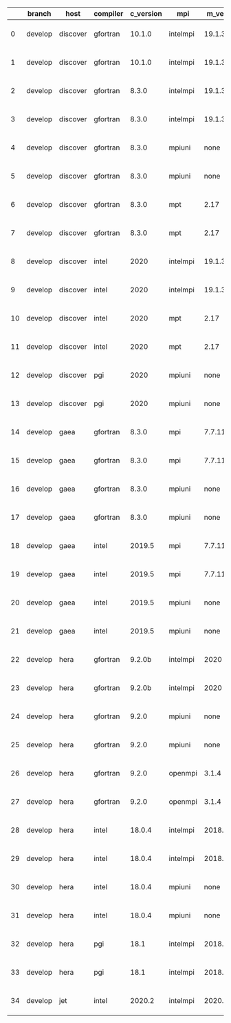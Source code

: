 |    | branch   | host     | compiler   | c_version   | mpi      | m_version   | o_g   | os     | build   | u_pass   | u_fail   | s_pass   | s_fail   | e_pass   | e_fail   |   nuopc_pass |   nuopc_fail | hash                 | modified            |
|----|----------|----------|------------|-------------|----------|-------------|-------|--------|---------|----------|----------|----------|----------|----------|----------|--------------|--------------|----------------------|---------------------|
|  0 | develop  | discover | gfortran   | 10.1.0      | intelmpi | 19.1.3.304  | O     | Linux  | Pass    | 13670    | 15       | 49       | 0        | 80       | 0        |           50 |            0 | v8.3.0b08-5-g64eb133 | 02/26/2022_18:02:57 |
|  1 | develop  | discover | gfortran   | 10.1.0      | intelmpi | 19.1.3.304  | g     | Linux  | Pass    | 13670    | 15       | 49       | 0        | 80       | 0        |           50 |            0 | v8.3.0b08-5-g64eb133 | 02/26/2022_18:02:57 |
|  2 | develop  | discover | gfortran   | 8.3.0       | intelmpi | 19.1.3.304  | O     | Linux  | Pass    | 13670    | 15       | 49       | 0        | 80       | 0        |           50 |            0 | v8.3.0b08-5-g64eb133 | 02/26/2022_18:02:57 |
|  3 | develop  | discover | gfortran   | 8.3.0       | intelmpi | 19.1.3.304  | g     | Linux  | Pass    | 13670    | 15       | 49       | 0        | 80       | 0        |           50 |            0 | v8.3.0b08-5-g64eb133 | 02/26/2022_18:02:57 |
|  4 | develop  | discover | gfortran   | 8.3.0       | mpiuni   | none        | O     | Linux  | Pass    | 12158    | 0        | 8        | 0        | 43       | 0        |            0 |           50 | v8.3.0b08-5-g64eb133 | 02/26/2022_18:02:57 |
|  5 | develop  | discover | gfortran   | 8.3.0       | mpiuni   | none        | g     | Linux  | Pass    | 12158    | 0        | 8        | 0        | 43       | 0        |            0 |           50 | v8.3.0b08-5-g64eb133 | 02/26/2022_18:02:57 |
|  6 | develop  | discover | gfortran   | 8.3.0       | mpt      | 2.17        | O     | Linux  | Pass    | 13685    | 0        | 49       | 0        | 80       | 0        |           46 |            4 | v8.3.0b08-5-g64eb133 | 02/26/2022_18:02:57 |
|  7 | develop  | discover | gfortran   | 8.3.0       | mpt      | 2.17        | g     | Linux  | Pass    | 13685    | 0        | 49       | 0        | 80       | 0        |           46 |            4 | v8.3.0b08-5-g64eb133 | 02/26/2022_18:02:57 |
|  8 | develop  | discover | intel      | 2020        | intelmpi | 19.1.3.304  | O     | Linux  | Pass    | 13685    | 0        | 49       | 0        | 80       | 0        |           50 |            0 | v8.3.0b08-5-g64eb133 | 02/26/2022_18:02:57 |
|  9 | develop  | discover | intel      | 2020        | intelmpi | 19.1.3.304  | g     | Linux  | Pass    | 13685    | 0        | 49       | 0        | 80       | 0        |           50 |            0 | v8.3.0b08-5-g64eb133 | 02/26/2022_18:02:57 |
| 10 | develop  | discover | intel      | 2020        | mpt      | 2.17        | O     | Linux  | Pass    | 13685    | 0        | 49       | 0        | 80       | 0        |           50 |            0 | v8.3.0b08-5-g64eb133 | 02/26/2022_18:02:57 |
| 11 | develop  | discover | intel      | 2020        | mpt      | 2.17        | g     | Linux  | Pass    | 13685    | 0        | 49       | 0        | 80       | 0        |           50 |            0 | v8.3.0b08-5-g64eb133 | 02/26/2022_18:02:57 |
| 12 | develop  | discover | pgi        | 2020        | mpiuni   | none        | O     | Linux  | Pass    | 11536    | 622      | 6        | 2        | 40       | 3        |            0 |           50 | v8.3.0b08-5-g64eb133 | 02/26/2022_18:02:57 |
| 13 | develop  | discover | pgi        | 2020        | mpiuni   | none        | g     | Linux  | Pass    | 11536    | 622      | 4        | 4        | 40       | 3        |            0 |           50 | v8.3.0b08-5-g64eb133 | 02/26/2022_18:02:57 |
| 14 | develop  | gaea     | gfortran   | 8.3.0       | mpi      | 7.7.11      | O     | Unicos | Pass    | 13684    | 1        | 49       | 0        | 80       | 0        |           47 |            3 | v8.3.0b08-5-g64eb133 | 02/26/2022_18:03:24 |
| 15 | develop  | gaea     | gfortran   | 8.3.0       | mpi      | 7.7.11      | g     | Unicos | Pass    | 13684    | 1        | 49       | 0        | 80       | 0        |           47 |            3 | v8.3.0b08-5-g64eb133 | 02/26/2022_18:03:24 |
| 16 | develop  | gaea     | gfortran   | 8.3.0       | mpiuni   | none        | O     | Unicos | Pass    | 12158    | 0        | 8        | 0        | 43       | 0        |            0 |           50 | v8.3.0b08-5-g64eb133 | 02/26/2022_18:03:24 |
| 17 | develop  | gaea     | gfortran   | 8.3.0       | mpiuni   | none        | g     | Unicos | Pass    | 12158    | 0        | 8        | 0        | 43       | 0        |            0 |           50 | v8.3.0b08-5-g64eb133 | 02/26/2022_18:03:24 |
| 18 | develop  | gaea     | intel      | 2019.5      | mpi      | 7.7.11      | O     | Unicos | Pass    | 13670    | 15       | 49       | 0        | 80       | 0        |           47 |            3 | v8.3.0b08-5-g64eb133 | 02/26/2022_18:03:24 |
| 19 | develop  | gaea     | intel      | 2019.5      | mpi      | 7.7.11      | g     | Unicos | Pass    | 13670    | 15       | 49       | 0        | 80       | 0        |           47 |            3 | v8.3.0b08-5-g64eb133 | 02/26/2022_18:03:24 |
| 20 | develop  | gaea     | intel      | 2019.5      | mpiuni   | none        | O     | Unicos | Pass    | 12143    | 15       | 8        | 0        | 43       | 0        |            0 |           50 | v8.3.0b08-5-g64eb133 | 02/26/2022_18:03:24 |
| 21 | develop  | gaea     | intel      | 2019.5      | mpiuni   | none        | g     | Unicos | Pass    | 12143    | 15       | 8        | 0        | 43       | 0        |            0 |           50 | v8.3.0b08-5-g64eb133 | 02/26/2022_18:03:24 |
| 22 | develop  | hera     | gfortran   | 9.2.0b      | intelmpi | 2020        | O     | Linux  | Pass    | 0        | 8807     | 0        | 49       | 0        | 80       |            0 |           50 | v8.3.0b08-5-g64eb133 | 02/26/2022_18:03:57 |
| 23 | develop  | hera     | gfortran   | 9.2.0b      | intelmpi | 2020        | g     | Linux  | Pass    | 0        | 8807     | 0        | 49       | 0        | 80       |            0 |           50 | v8.3.0b08-5-g64eb133 | 02/26/2022_18:03:57 |
| 24 | develop  | hera     | gfortran   | 9.2.0       | mpiuni   | none        | O     | Linux  | Pass    | 12158    | 0        | 8        | 0        | 43       | 0        |            0 |           50 | v8.3.0b08-5-g64eb133 | 02/26/2022_18:03:57 |
| 25 | develop  | hera     | gfortran   | 9.2.0       | mpiuni   | none        | g     | Linux  | Pass    | 12158    | 0        | 8        | 0        | 43       | 0        |            0 |           50 | v8.3.0b08-5-g64eb133 | 02/26/2022_18:03:57 |
| 26 | develop  | hera     | gfortran   | 9.2.0       | openmpi  | 3.1.4       | O     | Linux  | Pass    | 13685    | 0        | 49       | 0        | 80       | 0        |           50 |            0 | v8.3.0b08-5-g64eb133 | 02/26/2022_18:03:57 |
| 27 | develop  | hera     | gfortran   | 9.2.0       | openmpi  | 3.1.4       | g     | Linux  | Pass    | 13685    | 0        | 49       | 0        | 80       | 0        |           50 |            0 | v8.3.0b08-5-g64eb133 | 02/26/2022_18:03:57 |
| 28 | develop  | hera     | intel      | 18.0.4      | intelmpi | 2018.4.274  | O     | Linux  | Pass    | 13685    | 0        | 49       | 0        | 80       | 0        |           50 |            0 | v8.3.0b08-5-g64eb133 | 02/26/2022_18:03:57 |
| 29 | develop  | hera     | intel      | 18.0.4      | intelmpi | 2018.4.274  | g     | Linux  | Pass    | 13685    | 0        | 49       | 0        | 80       | 0        |           50 |            0 | v8.3.0b08-5-g64eb133 | 02/26/2022_18:03:57 |
| 30 | develop  | hera     | intel      | 18.0.4      | mpiuni   | none        | O     | Linux  | Pass    | 12158    | 0        | 8        | 0        | 43       | 0        |            0 |           50 | v8.3.0b08-5-g64eb133 | 02/26/2022_18:03:57 |
| 31 | develop  | hera     | intel      | 18.0.4      | mpiuni   | none        | g     | Linux  | Pass    | 12158    | 0        | 8        | 0        | 43       | 0        |            0 |           50 | v8.3.0b08-5-g64eb133 | 02/26/2022_18:03:57 |
| 32 | develop  | hera     | pgi        | 18.1        | intelmpi | 2018.0.4    | O     | Linux  | Fail    | fail     | fail     | fail     | fail     | fail     | fail     |            0 |           50 | v8.3.0b08-5-g64eb133 | 02/26/2022_18:03:57 |
| 33 | develop  | hera     | pgi        | 18.1        | intelmpi | 2018.0.4    | g     | Linux  | Fail    | fail     | fail     | fail     | fail     | fail     | fail     |            0 |           50 | v8.3.0b08-5-g64eb133 | 02/26/2022_18:03:57 |
| 34 | develop  | jet      | intel      | 2020.2      | intelmpi | 2020.2      | O     | Linux  | Pass    | 13685    | 0        | 49       | 0        | 80       | 0        |           50 |            0 | v8.3.0b08-5-g64eb133 | 02/26/2022_18:04:21 |
